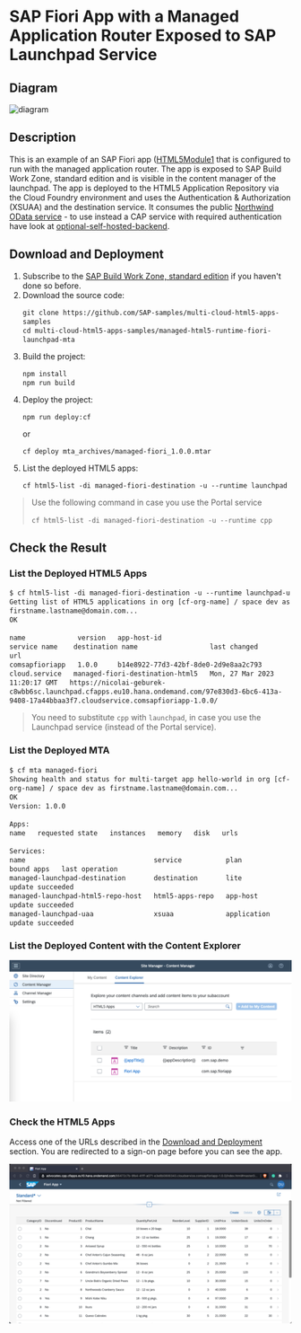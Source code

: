 # SAP Fiori App with a Managed Application Router Exposed to SAP Launchpad Service

## Diagram

![diagram](diagram.png)


## Description

This is an example of an SAP Fiori app ([HTML5Module1](./HTML5Module1/) that is configured to run with the managed application router. The app is exposed to SAP Build Work Zone, standard edition and is visible in the content manager of the launchpad. The app is deployed to the HTML5 Application Repository via the Cloud Foundry environment and uses the Authentication & Authorization (XSUAA) and the destination service. It consumes the public [Northwind OData service](https://services.odata.org/v2/Northwind/Northwind.svc) - to use instead a CAP service with required authentication have look at [optional-self-hosted-backend](../optional-self-hosted-backend/).

## Download and Deployment
1. Subscribe to the [SAP Build Work Zone, standard edition](https://developers.sap.com/tutorials/cp-portal-cloud-foundry-getting-started.html) if you haven't done so before.
2. Download the source code:
    ```
    git clone https://github.com/SAP-samples/multi-cloud-html5-apps-samples
    cd multi-cloud-html5-apps-samples/managed-html5-runtime-fiori-launchpad-mta
    ```
3. Build the project:
    ```
    npm install
    npm run build
    ```
4. Deploy the project:
    ```
    npm run deploy:cf
    ```
    or
    ```
    cf deploy mta_archives/managed-fiori_1.0.0.mtar
    ```
5. List the deployed HTML5 apps:
    ```
    cf html5-list -di managed-fiori-destination -u --runtime launchpad
    ```

> Use the following command in case you use the Portal service
>
>  `cf html5-list -di managed-fiori-destination -u --runtime cpp`


## Check the Result

### List the Deployed HTML5 Apps
```
$ cf html5-list -di managed-fiori-destination -u --runtime launchpad-u                               
Getting list of HTML5 applications in org [cf-org-name] / space dev as firstname.lastname@domain.com...
OK

name             version   app-host-id                            service name    destination name                  last changed                    url   
comsapfioriapp   1.0.0     b14e8922-77d3-42bf-8de0-2d9e8aa2c793   cloud.service   managed-fiori-destination-html5   Mon, 27 Mar 2023 11:20:17 GMT   https://nicolai-geburek-c8wbb6sc.launchpad.cfapps.eu10.hana.ondemand.com/97e830d3-6bc6-413a-9408-17a44bbaa3f7.cloudservice.comsapfioriapp-1.0.0/
```

> You need to substitute `cpp` with `launchpad`, in case you use the Launchpad service (instead of the Portal service).

### List the Deployed MTA

```
$ cf mta managed-fiori
Showing health and status for multi-target app hello-world in org [cf-org-name] / space dev as firstname.lastname@domain.com...
OK
Version: 1.0.0

Apps:
name   requested state   instances   memory   disk   urls   

Services:
name                                service           plan          bound apps   last operation   
managed-launchpad-destination       destination       lite                       update succeeded   
managed-launchpad-html5-repo-host   html5-apps-repo   app-host                   update succeeded   
managed-launchpad-uaa               xsuaa             application                update succeeded  
```


### List the Deployed Content with the Content Explorer

![Content Explorer](contentExplorer.png)


### Check the HTML5 Apps

Access one of the URLs described in the [Download and Deployment](#download-and-deployment) section. You are redirected to a sign-on page before you can see the app.

![HTML5Module1](HTML5Module1.png)
